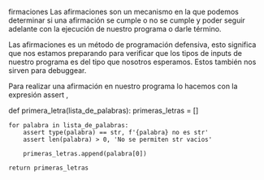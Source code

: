firmaciones
Las afirmaciones son un mecanismo en la que podemos determinar 
si una afirmación se cumple o no se cumple y poder seguir adelante 
con la ejecución de nuestro programa o darle término.

Las afirmaciones es un método de programación defensiva, esto significa 
que nos estamos preparando para verificar que los tipos de inputs de
 nuestro programa es del tipo que nosotros esperamos. Estos también nos sirven para debuggear.

Para realizar una afirmación en nuestro programa lo hacemos con la expresión assert <expresion booleana>, <mensaje de error>

def primera_letra(lista_de_palabras):
    primeras_letras = []

    for palabra in lista_de_palabras:
        assert type(palabra) == str, f'{palabra} no es str'
        assert len(palabra) > 0, 'No se permiten str vacios'

        primeras_letras.append(palabra[0])

    return primeras_letras